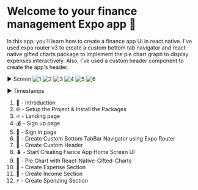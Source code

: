 # Welcome to your finance management Expo app 👋

In this app, you'll learn how to create a finance app UI in react native. I've used expo router v3 to create a custom bottom tab navigator and react native gifted charts package to implement the pie chart graph to display expenses interactively. Also, I've used a custom header component to create the app's header.

► Screen
![1](/1.png)
![2](/2.png)
![3](/3.png)
![4](/4.png)
![5](/5.png)
![6](/6.png)

► Timestamps

1.  🚀 - Introduction
2.  🌐 - Setup the Project & Install the Packages
3.  🔥 - Landing page
4.  💰 - Sign up page
5.  🦄 - Sign in page
6.  🧾 - Create Custom Bottom TabBar Navigator using Expo Router
7.  🔐 - Create Custom Header
8.  🪲 - Start Creating Fiance App Home Screen UI
9.  💫 - Pie Chart with React-Native-Gifted-Charts
10. 📆 - Create Expense Section
11. 🍎 - Create Income Section
12. ⚡️ - Create Spending Section
